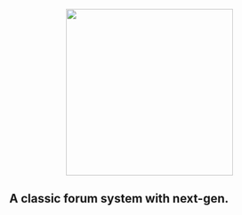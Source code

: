 <p align="center">
    <img width="300px" src="https://github.com/par274/mentionbb/blob/master/public/images/logo.svg" />
</p>

## A classic forum system with next-gen. 